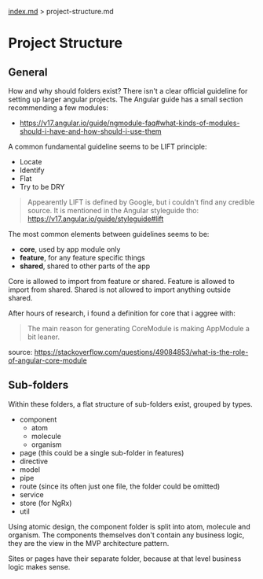 [index.md](../index.md) > project-structure.md

# Project Structure

## General

How and why should folders exist?
There isn't a clear official guideline for setting up larger angular projects.
The Angular guide has a small section recommending a few modules:
- https://v17.angular.io/guide/ngmodule-faq#what-kinds-of-modules-should-i-have-and-how-should-i-use-them

A common fundamental guideline seems to be LIFT principle:
- Locate
- Identify
- Flat
- Try to be DRY

> Appearently LIFT is defined by Google, but i couldn't find any credible source. It is mentioned in the Angular styleguide tho: https://v17.angular.io/guide/styleguide#lift

The most common elements between guidelines seems to be:
- **core**, used by app module only
- **feature**, for any feature specific things
- **shared**, shared to other parts of the app

Core is allowed to import from feature or shared.
Feature is allowed to import from shared.
Shared is not allowed to import anything outside shared.

After hours of research, i found a definition for core that i aggree with:

> The main reason for generating CoreModule is making AppModule a bit leaner.

source: https://stackoverflow.com/questions/49084853/what-is-the-role-of-angular-core-module

## Sub-folders

Within these folders, a flat structure of sub-folders exist, grouped by types.
- component
  - atom
  - molecule
  - organism
- page (this could be a single sub-folder in features)
- directive
- model
- pipe
- route (since its often just one file, the folder could be omitted)
- service
- store (for NgRx)
- util

Using atomic design, the component folder is split into atom, molecule and organism.
The components themselves don't contain any business logic, they are the view in the MVP architecture pattern.

Sites or pages have their separate folder, because at that level business logic makes sense.

